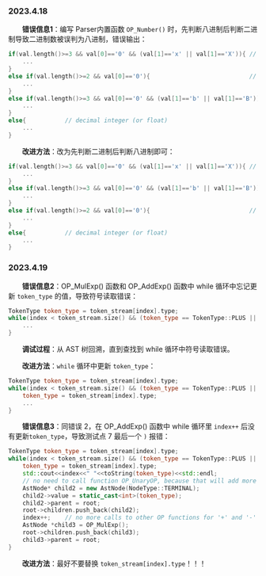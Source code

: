 ### 2023.4.18
&emsp;&emsp;**错误信息1**：编写 Parser内置函数 `OP_Number()` 时，先判断八进制后判断二进制导致二进制数被误判为八进制，错误输出：
```cpp
if(val.length()>=3 && val[0]=='0' && (val[1]=='x' || val[1]=='X')){ // hexadecimal integer
    ...
}
else if(val.length()>=2 && val[0]=='0'){                            // octal integer
    ...
}
else if(val.length()>=3 && val[0]=='0' && (val[1]=='b' || val[1]=='B')){    // binary integer
    ...
}
else{           // decimal integer (or float)
    ...
}
```

&emsp;&emsp;**改进方法**：改为先判断二进制后判断八进制即可：
```cpp
if(val.length()>=3 && val[0]=='0' && (val[1]=='x' || val[1]=='X')){ // hexadecimal integer
    ...
}
else if(val.length()>=3 && val[0]=='0' && (val[1]=='b' || val[1]=='B')){    // binary integer
    ...
}
else if(val.length()>=2 && val[0]=='0'){                            // octal integer
    ...
}
else{           // decimal integer (or float)
    ...
}
```

### 2023.4.19
&emsp;&emsp;**错误信息2**：OP_MulExp() 函数和 OP_AddExp() 函数中 while 循环中忘记更新 `token_type` 的值，导致符号读取错误：
```cpp
TokenType token_type = token_stream[index].type;
while(index < token_stream.size() && (token_type == TokenType::PLUS || token_type == TokenType::MINU)){
    ...
}
```

&emsp;&emsp;**调试过程**：从 AST 树回溯，直到查找到 while 循环中符号读取错误。

&emsp;&emsp;**改进方法**：`while` 循环中更新 `token_type`：
```cpp
TokenType token_type = token_stream[index].type;
while(index < token_stream.size() && (token_type == TokenType::PLUS || token_type == TokenType::MINU)){
    token_type = token_stream[index].type;
    ...
}
```

&emsp;&emsp;**错误信息3**：同错误 2，在 OP_AddExp() 函数中 while 循环里 `index++` 后没有更新`token_type`，导致测试点 7 最后一个 `)` 报错：
```cpp
TokenType token_type = token_stream[index].type;
while(index < token_stream.size() && (token_type == TokenType::PLUS || token_type == TokenType::MINU)){
    token_type = token_stream[index].type;
    std::cout<<index<<" "<<toString(token_type)<<std::endl;
    // no need to call function OP_UnaryOP, because that will add more intermediate nodes in AST
    AstNode* child2 = new AstNode(NodeType::TERMINAL);
    child2->value = static_cast<int>(token_type);
    child2->parent = root;
    root->children.push_back(child2);
    index++;    // no more calls to other OP functions for '+' and '-'
    AstNode *child3 = OP_MulExp();
    root->children.push_back(child3);
    child3->parent = root;
}
```

&emsp;&emsp;**改进方法**：最好不要替换 `token_stream[index].type`！！！